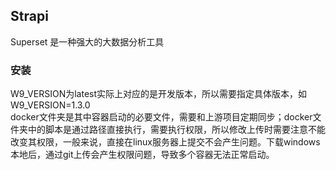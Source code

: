 ## Strapi

Superset 是一种强大的大数据分析工具


### 安装

W9_VERSION为latest实际上对应的是开发版本，所以需要指定具体版本，如W9_VERSION=1.3.0  
docker文件夹是其中容器启动的必要文件，需要和上游项目定期同步；docker文件夹中的脚本是通过路径直接执行，需要执行权限，所以修改上传时需要注意不能改变其权限，一般来说，直接在linux服务器上提交不会产生问题。下载windows本地后，通过git上传会产生权限问题，导致多个容器无法正常启动。